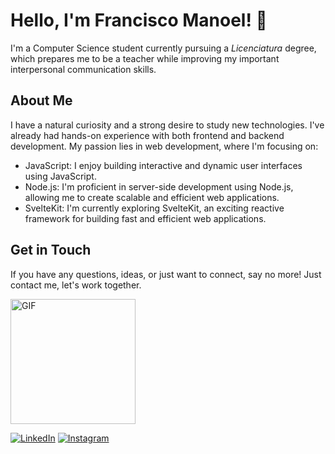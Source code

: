 # Hello, I'm Francisco Manoel! 👋

I'm a Computer Science student currently pursuing a *Licenciatura* degree, which prepares me to be a teacher while improving my important interpersonal communication skills.

## About Me

I have a natural curiosity and a strong desire to study new technologies. I've already had hands-on experience with both frontend and backend development. My passion lies in web development, where I'm focusing on:

- JavaScript: I enjoy building interactive and dynamic user interfaces using JavaScript.
- Node.js: I'm proficient in server-side development using Node.js, allowing me to create scalable and efficient web applications.
- SvelteKit: I'm currently exploring SvelteKit, an exciting reactive framework for building fast and efficient web applications.

## Get in Touch

If you have any questions, ideas, or just want to connect, say no more! Just contact me, let's work together.

<div>
  <img src="https://i.imgur.com/O5QUqH5.mp4" alt="GIF" width="200" height="200">
</div>

[![LinkedIn](https://img.shields.io/badge/LinkedIn-Francisco%20Manoel%20Gama%20Pereira-blue?style=for-the-badge&logo=linkedin)](https://www.linkedin.com/in/francisco-manoel-gama-pereira-742406247)
[![Instagram](https://img.shields.io/badge/Instagram-f.manoel__-purple?style=for-the-badge&logo=instagram)](https://www.instagram.com/f.manoel_/?hl=pt-br)

